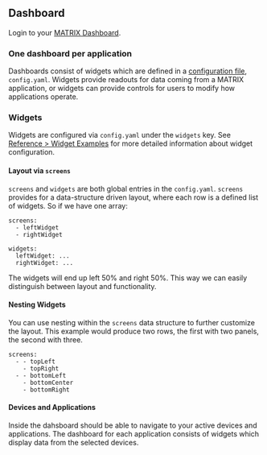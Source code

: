 ## Dashboard

Login to your [MATRIX Dashboard](http://dash.matrix.one).

### One dashboard per application
Dashboards consist of widgets which are defined in a [configuration file](configuration.yaml), `config.yaml`. Widgets provide readouts for data coming from a MATRIX application, or widgets can provide controls for users to modify how applications operate.

### Widgets
Widgets are configured via `config.yaml` under the `widgets` key.
See [Reference > Widget Examples](../reference/widgets.md) for more detailed information about widget configuration.

#### Layout via `screens`
`screens` and `widgets` are both global entries in the `config.yaml`. `screens` provides for a data-structure driven layout, where each row is a defined list of widgets. So if we have one array:

```
screens:
  - leftWidget
  - rightWidget

widgets:
  leftWidget: ...
  rightWidget: ...
```
The widgets will end up left 50% and right 50%. This way we can easily distinguish between layout and functionality.

#### Nesting Widgets
You can use nesting within the `screens` data structure to further customize the layout. This example would produce two rows, the first with two panels, the second with three.

```
screens:
  - - topLeft
    - topRight
  - - bottomLeft
    - bottomCenter
    - bottomRight
```


#### Devices and Applications
Inside the dahsboard should be able to navigate to your active devices and applications. The dashboard for each application consists of widgets which display data from the selected devices.
